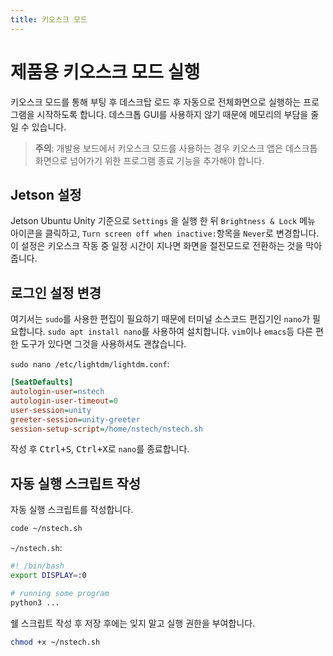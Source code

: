 ```yaml
---
title: 키오스크 모드
---
```


# 제품용 키오스크 모드 실행

키오스크 모드를 통해 부팅 후 데스크탑 로드 후 자동으로 전체화면으로 실행하는 프로그램을 시작하도록 합니다. 데스크톱 GUI를 사용하지 않기 때문에 메모리의 부담을 줄일 수 있습니다.

> **주의**: 개발용 보드에서 키오스크 모드를 사용하는 경우 키오스크 앱은 데스크톱 화면으로 넘어가기 위한 프로그램 종료 기능을 추가해야 합니다.

## Jetson 설정

Jetson Ubuntu Unity 기준으로 `Settings` 을 실행 한 뒤 `Brightness & Lock` 메뉴 아이콘을 클릭하고, `Turn screen off when inactive:`항목을 `Never`로 변경합니다. 이 설정은 키오스크 작동 중 일정 시간이 지나면 화면을 절전모드로 전환하는 것을 막아줍니다.

## 로그인 설정 변경

여기서는 `sudo`를 사용한 편집이 필요하기 때문에 터미널 소스코드 편집기인 `nano`가 필요합니다. `sudo apt install nano`를 사용하여 설치합니다. `vim`이나 `emacs`등 다른 편한 도구가 있다면 그것을 사용하셔도 괜찮습니다.

`sudo nano /etc/lightdm/lightdm.conf`:

```ini
[SeatDefaults]
autologin-user=nstech
autologin-user-timeout=0
user-session=unity
greeter-session=unity-greeter
session-setup-script=/home/nstech/nstech.sh
```

작성 후 <kbd>Ctrl+S</kbd>, <kbd>Ctrl+X</kbd>로 `nano`를 종료합니다.

## 자동 실행 스크립트 작성

자동 실행 스크립트를 작성합니다.

```bash
code ~/nstech.sh
```

`~/nstech.sh`:

```bash
#! /bin/bash
export DISPLAY=:0

# running some program
python3 ...
```

쉘 스크립트 작성 후 저장 후에는 잊지 말고 실행 권한을 부여합니다.

```bash
chmod +x ~/nstech.sh
```
